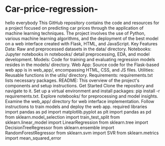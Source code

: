 # Car-price-regression-
hello everybody 
This GitHub repository contains the code and resources for a project focused on predicting car prices through the application of machine learning techniques. The project involves the use of Python, various machine learning algorithms, and the deployment of the best model on a web interface created with Flask, HTML, and JavaScript.
Key Features
Data: Raw and preprocessed datasets in the data/ directory.
Notebooks: Jupyter notebooks in notebooks/ detail preprocessing, EDA, and model development.
Models: Code for training and evaluating regression models resides in the models/ directory.
Web App: Source code for the Flask-based web app is in web_app/, encompassing HTML, CSS, and JS files.
Utilities: Reusable functions in the utils/ directory.
Requirements: requirements.txt lists necessary packages.
README: This overview of the project's components and setup instructions.
Get Started
Clone the repository and navigate to it.
Set up a virtual environment and install packages: pip install -r requirements.txt.
Explore notebooks/ for preprocessing and model insights.
Examine the web_app/ directory for web interface implementation.
Follow instructions to train models and deploy the web app.
required libraries 
import pandas as pd
import matplotlib.pyplot as plt
import pandas as pd
from sklearn.model_selection import train_test_split
from sklearn.linear_model import LinearRegression
from sklearn.tree import DecisionTreeRegressor
from sklearn.ensemble import RandomForestRegressor
from sklearn.svm import SVR
from sklearn.metrics import mean_squared_error
